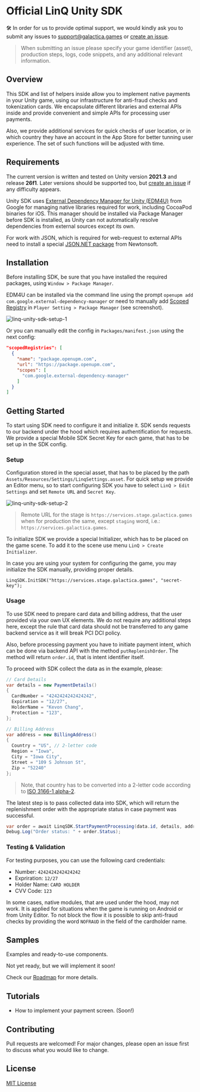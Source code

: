 # Official LinQ Unity SDK

🛠 In order for us to provide optimal support, we would kindly ask you to submit any issues to [support@galactica.games](mailto:support@galactica.games) or [create an issue](https://github.com/linqgg/unity-sdk/issues/new).

> When submitting an issue please specify your game identifier (asset), production steps, logs, code snippets, and any additional relevant information.

## Overview

This SDK and list of helpers inside allow you to implement native payments in your Unity game, using our infrastructure for anti-fraud checks and tokenization cards. We encapsulate different libraries and external APIs inside and provide convenient and simple APIs for processing user payments.

Also, we provide additional services for quick checks of user location, or in which country they have an account in the App Store for better tunning user experience. The set of such functions will be adjusted with time.

## Requirements

The current version is written and tested on Unity version **2021.3** and release **26f1**. Later versions should be supported too, but [create an issue](./link-to-new-issue) if any difficulty appears.

Unity SDK uses [External Dependency Manager for Unity (EDM4U)](https://github.com/googlesamples/unity-jar-resolver) from Google for managing native libraries required for work, including CocoaPod binaries for iOS. This manager should be installed via Package Manager before SDK is installed, as Unity can not automatically resolve dependencies from external sources except its own.

For work with JSON, which is required for web-request to external APIs need to install a special [JSON.NET package](https://www.newtonsoft.com/json) from Newtonsoft.

## Installation

Before installing SDK, be sure that you have installed the required packages, using `Window > Package Manager`.

EDM4U can be installed via the command line using the prompt `openupm add com.google.external-dependency-manager` or need to manually add [Scoped Registry](https://docs.unity3d.com/Manual/upm-scoped.html) in `Player Setting > Package Manager` (see screenshot).

![linq-unity-sdk-setup-1](https://github.com/linqgg/unity-sdk/assets/303498/81ed49b5-95cf-4b1c-83cc-ee0615ff24d7)

Or you can manually edit the config in `Packages/manifest.json` using the next config:

```json
"scopedRegistries": [
  {
    "name": "package.openupm.com",
    "url": "https://package.openupm.com",
    "scopes": [
      "com.google.external-dependency-manager"
    ]
  }
]
```

## Getting Started

To start using SDK need to configure it and initialize it. SDK sends requests to our backend under the hood which requires authentification for requests. We provide a special Mobile SDK Secret Key for each game, that has to be set up in the SDK config.

### Setup

Configuration stored in the special asset, that has to be placed by the path `Assets/Resources/Settings/LinqSettings.asset`. For quick setup we provide an Editor menu, so to start configuring SDK you have to select `LinQ > Edit Settings` and set `Remote URL` and `Secret Key`.

![linq-unity-sdk-setup-2](https://github.com/linqgg/unity-sdk/assets/303498/77d1fbf5-6cb3-4f90-85b8-c2158d87bc16)

> Remote URL for the stage is `https://services.stage.galactica.games` when for production the same, except `staging` word, i.e.: `https://services.galactica.games`.

To initialize SDK we provide a special Initializer, which has to be placed on the game scene. To add it to the scene use menu `LinQ > Create Initializer`.

In case you are using your system for configuring the game, you may initialize the SDK manually, providing proper details.

```scharp
LinqSDK.InitSDK("https://services.stage.galactica.games", "secret-key");
```

### Usage

To use SDK need to prepare card data and billing address, that the user provided via your own UX elements. We do not require any additional steps here, except the rule that card data should not be transferred to any game backend service as it will break PCI DCI policy.

Also, before processing payment you have to initiate payment intent, which can be done via backend API with the method `putReplenishOrder`. The method will return `order.id`, that is intent identifier itself.

To proceed with SDK collect the data as in the example, please:

```csharp
// Card Details
var details = new PaymentDetails()
{
  CardNumber = "4242424242424242",
  Expiration = "12/27",
  HolderName = "Kevon Chang",
  Protection = "123",
};

// Billing Address
var address = new BillingAddress()
{
  Country = "US", // 2-letter code
  Region = "Iowa",
  City = "Iowa City",
  Street = "109 S Johnson St",
  Zip = "52240"
};
```

> Note, that country has to be converted into a 2-letter code according to [ISO 3166-1 alpha-2](https://en.wikipedia.org/wiki/ISO_3166-1_alpha-2).

The latest step is to pass collected data into SDK, which will return the replenishment order with the appropriate status in case payment was successful.

```csharp
var order = await LinqSDK.StartPaymentProcessing(data.id, details, address);
Debug.Log("Order status: " + order.Status);
```

### Testing & Validation

For testing purposes, you can use the following card credentials:

- Number: `4242424242424242`
- Expriration: `12/27`
- Holder Name: `CARD HOLDER`
- CVV Code: `123`

In some cases, native modules, that are used under the hood, may not work. It is applied for situations when the game is running on Android or from Unity Editor. To not block the flow it is possible to skip anti-fraud checks by providing the word `NOFRAUD` in the field of the cardholder name.

## Samples

Examples and ready-to-use components.

Not yet ready, but we will implement it soon!

Check our [Roadmap](./VISION.md) for more details.
  
## Tutorials

- How to implement your payment screen. (Soon!)

## Contributing

Pull requests are welcomed! For major changes, please open an issue first
to discuss what you would like to change.

## License

[MIT License](./LICENSE.md)
